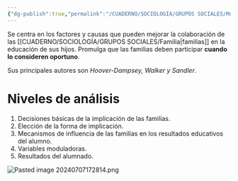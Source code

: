```yaml
---
{"dg-publish":true,"permalink":"/CUADERNO/SOCIOLOGÍA/GRUPOS SOCIALES/Modelo casual específico/"}
---
```


Se centra en los factores y causas que pueden mejorar la colaboración de las [[CUADERNO/SOCIOLOGÍA/GRUPOS SOCIALES/Familia\|familias]] en la educación de sus hijos. Promulga que las familias deben participar **cuando lo consideren oportuno**.

Sus principales autores son *Hoover-Dampsey, Walker y Sandler*.
# Niveles de análisis
1. Decisiones básicas de la implicación de las familias.
2. Elección de la forma de implicación.
3. Mecanismos de influencia de las familias en los resultados educativos del alumno.
4. Variables moduladoras.
5. Resultados del alumnado.

![Pasted image 20240707172814.png](/img/user/MEDIA/Pasted%20image%2020240707172814.png)
